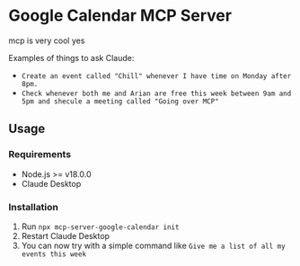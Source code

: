 # Google Calendar MCP Server

mcp is very cool yes

Examples of things to ask Claude:
- `Create an event called "Chill" whenever I have time on Monday after 8pm.`
- `Check whenever both me and Arian are free this week between 9am and 5pm and shecule a meeting called "Going over MCP"`

## Usage

### Requirements

- Node.js >= v18.0.0
- Claude Desktop

### Installation

1. Run `npx mcp-server-google-calendar init`
2. Restart Claude Desktop
3. You can now try with a simple command like `Give me a list of all my events this week`
